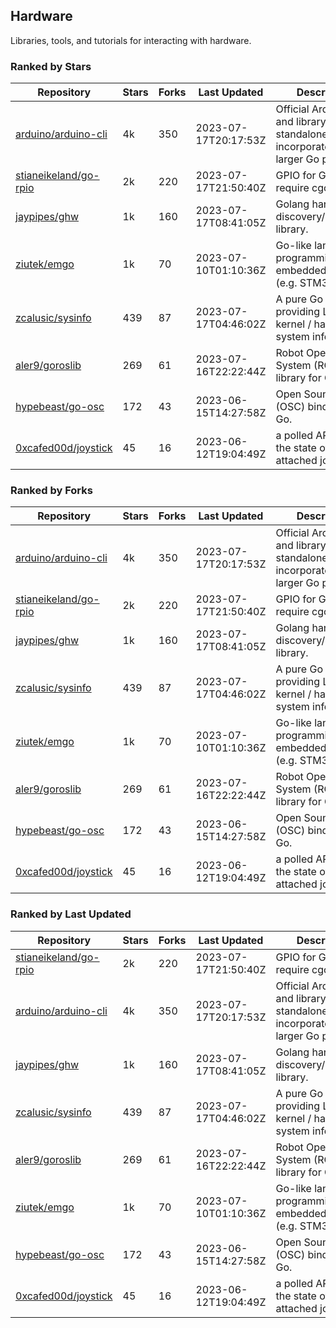 ## Hardware

Libraries, tools, and tutorials for interacting with hardware.

### Ranked by Stars

| Repository | Stars | Forks | Last Updated | Description | 
|------------|-------|-------|--------------|-------------|
| [arduino/arduino-cli](https://github.com/arduino/arduino-cli) | 4k | 350 | 2023-07-17T20:17:53Z |  Official Arduino CLI and library. Can run standalone, or be incorporated into larger Go projects. |
| [stianeikeland/go-rpio](https://github.com/stianeikeland/go-rpio) | 2k | 220 | 2023-07-17T21:50:40Z |  GPIO for Go, doesn't require cgo. |
| [jaypipes/ghw](https://github.com/jaypipes/ghw) | 1k | 160 | 2023-07-17T08:41:05Z |  Golang hardware discovery/inspection library. |
| [ziutek/emgo](https://github.com/ziutek/emgo) | 1k | 70 | 2023-07-10T01:10:36Z |  Go-like language for programming embedded systems (e.g. STM32 MCU). |
| [zcalusic/sysinfo](https://github.com/zcalusic/sysinfo) | 439 | 87 | 2023-07-17T04:46:02Z |  A pure Go library providing Linux OS / kernel / hardware system information. |
| [aler9/goroslib](https://github.com/aler9/goroslib) | 269 | 61 | 2023-07-16T22:22:44Z |  Robot Operating System (ROS) library for Go. |
| [hypebeast/go-osc](https://github.com/hypebeast/go-osc) | 172 | 43 | 2023-06-15T14:27:58Z |  Open Sound Control (OSC) bindings for Go. |
| [0xcafed00d/joystick](https://github.com/0xcafed00d/joystick) | 45 | 16 | 2023-06-12T19:04:49Z |  a polled API to read the state of an attached joystick. |

### Ranked by Forks

| Repository | Stars | Forks | Last Updated | Description | 
|------------|-------|-------|--------------|-------------|
| [arduino/arduino-cli](https://github.com/arduino/arduino-cli) | 4k | 350 | 2023-07-17T20:17:53Z |  Official Arduino CLI and library. Can run standalone, or be incorporated into larger Go projects. |
| [stianeikeland/go-rpio](https://github.com/stianeikeland/go-rpio) | 2k | 220 | 2023-07-17T21:50:40Z |  GPIO for Go, doesn't require cgo. |
| [jaypipes/ghw](https://github.com/jaypipes/ghw) | 1k | 160 | 2023-07-17T08:41:05Z |  Golang hardware discovery/inspection library. |
| [zcalusic/sysinfo](https://github.com/zcalusic/sysinfo) | 439 | 87 | 2023-07-17T04:46:02Z |  A pure Go library providing Linux OS / kernel / hardware system information. |
| [ziutek/emgo](https://github.com/ziutek/emgo) | 1k | 70 | 2023-07-10T01:10:36Z |  Go-like language for programming embedded systems (e.g. STM32 MCU). |
| [aler9/goroslib](https://github.com/aler9/goroslib) | 269 | 61 | 2023-07-16T22:22:44Z |  Robot Operating System (ROS) library for Go. |
| [hypebeast/go-osc](https://github.com/hypebeast/go-osc) | 172 | 43 | 2023-06-15T14:27:58Z |  Open Sound Control (OSC) bindings for Go. |
| [0xcafed00d/joystick](https://github.com/0xcafed00d/joystick) | 45 | 16 | 2023-06-12T19:04:49Z |  a polled API to read the state of an attached joystick. |

### Ranked by Last Updated

| Repository | Stars | Forks | Last Updated | Description | 
|------------|-------|-------|--------------|-------------|
| [stianeikeland/go-rpio](https://github.com/stianeikeland/go-rpio) | 2k | 220 | 2023-07-17T21:50:40Z |  GPIO for Go, doesn't require cgo. |
| [arduino/arduino-cli](https://github.com/arduino/arduino-cli) | 4k | 350 | 2023-07-17T20:17:53Z |  Official Arduino CLI and library. Can run standalone, or be incorporated into larger Go projects. |
| [jaypipes/ghw](https://github.com/jaypipes/ghw) | 1k | 160 | 2023-07-17T08:41:05Z |  Golang hardware discovery/inspection library. |
| [zcalusic/sysinfo](https://github.com/zcalusic/sysinfo) | 439 | 87 | 2023-07-17T04:46:02Z |  A pure Go library providing Linux OS / kernel / hardware system information. |
| [aler9/goroslib](https://github.com/aler9/goroslib) | 269 | 61 | 2023-07-16T22:22:44Z |  Robot Operating System (ROS) library for Go. |
| [ziutek/emgo](https://github.com/ziutek/emgo) | 1k | 70 | 2023-07-10T01:10:36Z |  Go-like language for programming embedded systems (e.g. STM32 MCU). |
| [hypebeast/go-osc](https://github.com/hypebeast/go-osc) | 172 | 43 | 2023-06-15T14:27:58Z |  Open Sound Control (OSC) bindings for Go. |
| [0xcafed00d/joystick](https://github.com/0xcafed00d/joystick) | 45 | 16 | 2023-06-12T19:04:49Z |  a polled API to read the state of an attached joystick. |

